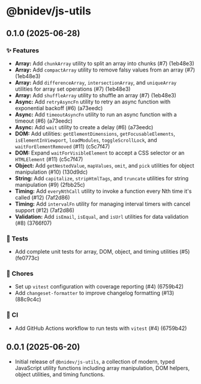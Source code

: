 # @bnidev/js-utils

## 0.1.0 (2025-06-28)

### ✨ Features

- **Array:** Add `chunkArray` utility to split an array into chunks (#7) (1eb48e3)
- **Array:** Add `compactArray` utility to remove falsy values from an array (#7) (1eb48e3)
- **Array:** Add `differenceArray`, `intersectionArray`, and `uniqueArray` utilities for array set operations (#7) (1eb48e3)
- **Array:** Add `shuffleArray` utility to shuffle an array (#7) (1eb48e3)
- **Async:** Add `retryAsyncFn` utility to retry an async function with exponential backoff (#6) (a73eedc)
- **Async:** Add `timeoutAsyncFn` utility to run an async function with a timeout (#6) (a73eedc)
- **Async:** Add `wait` utility to create a delay (#6) (a73eedc)
- **DOM:** Add utilities: `getElementDimensions`, `getFocusableElements`, `isElementInViewport`, `loadModules`, `toggleScrollLock`, and `waitForElementRemoved` (#11) (c5c7f47)
- **DOM:** Expand `waitForVisibleElement` to accept a CSS selector or an `HTMLElement` (#11) (c5c7f47)
- **Object:** Add `getNestedValue`, `mapValues`, `omit`, and `pick` utilities for object manipulation (#10) (130d9dc)
- **String:** Add `capitalize`, `stripHtmlTags`, and `truncate` utilities for string manipulation (#9) (2fbb25c)
- **Timing:** Add `everyNthCall` utility to invoke a function every Nth time it's called (#12) (7af2d86)
- **Timing:** Add `intervalFn` utility for managing interval timers with cancel support (#12) (7af2d86)
- **Validation:** Add `isEmail`, `isEqual`, and `isUrl` utilities for data validation (#8) (3766f07)

### 🧪 Tests

- Add complete unit tests for array, DOM, object, and timing utilities (#5) (fe0773c)

### 🏡 Chores

- Set up `vitest` configuration with coverage reporting (#4) (6759b42)
- Add `changeset-formatter` to improve changelog formatting (#13) (88c9c4c)

### 🤖 CI

- Add GitHub Actions workflow to run tests with `vitest` (#4) (6759b42)

## 0.0.1 (2025-06-20)

- Initial release of `@bnidev/js-utils`, a collection of modern, typed JavaScript utility functions including array manipulation, DOM helpers, object utilities, and timing functions.
